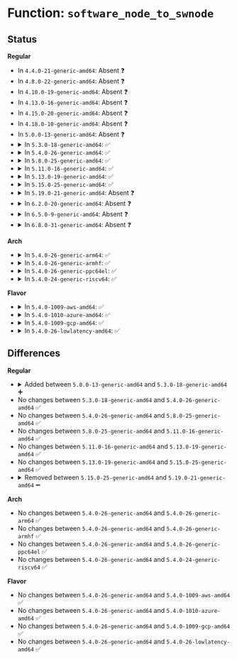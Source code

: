 # Function: <code>software_node_to_swnode</code>

## Status
<b>Regular</b>
<ul>
<li>
In <code>4.4.0-21-generic-amd64</code>: Absent ❓
</li>
<li>
In <code>4.8.0-22-generic-amd64</code>: Absent ❓
</li>
<li>
In <code>4.10.0-19-generic-amd64</code>: Absent ❓
</li>
<li>
In <code>4.13.0-16-generic-amd64</code>: Absent ❓
</li>
<li>
In <code>4.15.0-20-generic-amd64</code>: Absent ❓
</li>
<li>
In <code>4.18.0-10-generic-amd64</code>: Absent ❓
</li>
<li>
In <code>5.0.0-13-generic-amd64</code>: Absent ❓
</li>
<li>
<details>
<summary>In <code>5.3.0-18-generic-amd64</code>: ✅</summary>

```c
struct swnode * software_node_to_swnode(const struct software_node * node)
```

```json
{
  "name": "software_node_to_swnode",
  "collision_type": "Unique Static",
  "inline_type": "No",
  "funcs": [
    {
      "addr": 18446744071586068176,
      "name": "software_node_to_swnode",
      "external": false,
      "loc": "drivers/base/swnode.c:52",
      "file": "drivers/base/swnode.c",
      "inline": "seen, unknown",
      "caller_inline": [],
      "caller_func": [
        "drivers/base/swnode.c:software_node_register",
        "drivers/base/swnode.c:software_node_register",
        "drivers/base/swnode.c:software_node_unregister_nodes",
        "drivers/base/swnode.c:software_node_get_reference_args"
      ]
    }
  ],
  "symbols": [
    {
      "addr": 18446744071586068176,
      "name": "software_node_to_swnode",
      "section": ".text",
      "bind": "STB_LOCAL",
      "size": 107
    }
  ]
}
```
</details>
</li>
<li>
<details>
<summary>In <code>5.4.0-26-generic-amd64</code>: ✅</summary>

```c
struct swnode * software_node_to_swnode(const struct software_node * node)
```

```json
{
  "name": "software_node_to_swnode",
  "collision_type": "Unique Static",
  "inline_type": "No",
  "funcs": [
    {
      "addr": 18446744071586219744,
      "name": "software_node_to_swnode",
      "external": false,
      "loc": "drivers/base/swnode.c:52",
      "file": "drivers/base/swnode.c",
      "inline": "seen, unknown",
      "caller_inline": [],
      "caller_func": [
        "drivers/base/swnode.c:software_node_register",
        "drivers/base/swnode.c:software_node_register",
        "drivers/base/swnode.c:software_node_unregister_nodes",
        "drivers/base/swnode.c:software_node_get_reference_args"
      ]
    }
  ],
  "symbols": [
    {
      "addr": 18446744071586219744,
      "name": "software_node_to_swnode",
      "section": ".text",
      "bind": "STB_LOCAL",
      "size": 107
    }
  ]
}
```
</details>
</li>
<li>
<details>
<summary>In <code>5.8.0-25-generic-amd64</code>: ✅</summary>

```c
struct swnode * software_node_to_swnode(const struct software_node * node)
```

```json
{
  "name": "software_node_to_swnode",
  "collision_type": "Unique Static",
  "inline_type": "No",
  "funcs": [
    {
      "addr": 18446744071586984176,
      "name": "software_node_to_swnode",
      "external": false,
      "loc": "drivers/base/swnode.c:52",
      "file": "drivers/base/swnode.c",
      "inline": "seen, unknown",
      "caller_inline": [],
      "caller_func": [
        "drivers/base/swnode.c:software_node_register_nodes",
        "drivers/base/swnode.c:software_node_register_nodes",
        "drivers/base/swnode.c:software_node_register_nodes",
        "drivers/base/swnode.c:software_node_get_reference_args"
      ]
    }
  ],
  "symbols": [
    {
      "addr": 18446744071586984176,
      "name": "software_node_to_swnode",
      "section": ".text",
      "bind": "STB_LOCAL",
      "size": 110
    }
  ]
}
```
</details>
</li>
<li>
<details>
<summary>In <code>5.11.0-16-generic-amd64</code>: ✅</summary>

```c
struct swnode * software_node_to_swnode(const struct software_node * node)
```

```json
{
  "name": "software_node_to_swnode",
  "collision_type": "Unique Static",
  "inline_type": "No",
  "funcs": [
    {
      "addr": 18446744071587069744,
      "name": "software_node_to_swnode",
      "external": false,
      "loc": "drivers/base/swnode.c:52",
      "file": "drivers/base/swnode.c",
      "inline": "seen, unknown",
      "caller_inline": [],
      "caller_func": [
        "drivers/base/swnode.c:software_node_register",
        "drivers/base/swnode.c:software_node_register",
        "drivers/base/swnode.c:software_node_unregister_nodes",
        "drivers/base/swnode.c:software_node_get_reference_args"
      ]
    }
  ],
  "symbols": [
    {
      "addr": 18446744071587069744,
      "name": "software_node_to_swnode",
      "section": ".text",
      "bind": "STB_LOCAL",
      "size": 113
    }
  ]
}
```
</details>
</li>
<li>
<details>
<summary>In <code>5.13.0-19-generic-amd64</code>: ✅</summary>

```c
struct swnode * software_node_to_swnode(const struct software_node * node)
```

```json
{
  "name": "software_node_to_swnode",
  "collision_type": "Unique Static",
  "inline_type": "No",
  "funcs": [
    {
      "addr": 18446744071586954736,
      "name": "software_node_to_swnode",
      "external": false,
      "loc": "drivers/base/swnode.c:66",
      "file": "drivers/base/swnode.c",
      "inline": "seen, unknown",
      "caller_inline": [],
      "caller_func": [
        "drivers/base/swnode.c:device_create_managed_software_node",
        "drivers/base/swnode.c:device_add_software_node",
        "drivers/base/swnode.c:device_add_software_node",
        "drivers/base/swnode.c:software_node_register",
        "drivers/base/swnode.c:software_node_register",
        "drivers/base/swnode.c:software_node_unregister_nodes",
        "drivers/base/swnode.c:software_node_register_nodes",
        "drivers/base/swnode.c:software_node_graph_get_remote_endpoint",
        "drivers/base/swnode.c:software_node_get_reference_args"
      ]
    }
  ],
  "symbols": [
    {
      "addr": 18446744071586954736,
      "name": "software_node_to_swnode",
      "section": ".text",
      "bind": "STB_LOCAL",
      "size": 105
    }
  ]
}
```
</details>
</li>
<li>
<details>
<summary>In <code>5.15.0-25-generic-amd64</code>: ✅</summary>

```c
struct swnode * software_node_to_swnode(const struct software_node * node)
```

```json
{
  "name": "software_node_to_swnode",
  "collision_type": "Unique Static",
  "inline_type": "No",
  "funcs": [
    {
      "addr": 18446744071587520400,
      "name": "software_node_to_swnode",
      "external": false,
      "loc": "drivers/base/swnode.c:68",
      "file": "drivers/base/swnode.c",
      "inline": "seen, unknown",
      "caller_inline": [],
      "caller_func": [
        "drivers/base/swnode.c:device_create_managed_software_node",
        "drivers/base/swnode.c:device_add_software_node",
        "drivers/base/swnode.c:device_add_software_node",
        "drivers/base/swnode.c:software_node_register",
        "drivers/base/swnode.c:software_node_register",
        "drivers/base/swnode.c:software_node_unregister_nodes",
        "drivers/base/swnode.c:software_node_register_nodes",
        "drivers/base/swnode.c:software_node_graph_get_remote_endpoint",
        "drivers/base/swnode.c:software_node_get_reference_args"
      ]
    }
  ],
  "symbols": [
    {
      "addr": 18446744071587520400,
      "name": "software_node_to_swnode",
      "section": ".text",
      "bind": "STB_LOCAL",
      "size": 105
    }
  ]
}
```
</details>
</li>
<li>
<details>
<summary>In <code>5.19.0-21-generic-amd64</code>: Absent ❓</summary>

```json
{
  "name": "software_node_to_swnode",
  "collision_type": "Unique Static",
  "inline_type": "Full",
  "funcs": [
    {
      "addr": 18446744071588852933,
      "name": "software_node_to_swnode",
      "external": false,
      "loc": "drivers/base/swnode.c:68",
      "file": "drivers/base/swnode.c",
      "inline": "not declared, inlined",
      "caller_inline": [
        "drivers/base/swnode.c:device_create_managed_software_node",
        "drivers/base/swnode.c:device_add_software_node",
        "drivers/base/swnode.c:device_add_software_node",
        "drivers/base/swnode.c:software_node_register",
        "drivers/base/swnode.c:software_node_register",
        "drivers/base/swnode.c:software_node_unregister_nodes",
        "drivers/base/swnode.c:software_node_register_nodes",
        "drivers/base/swnode.c:software_node_graph_get_remote_endpoint",
        "drivers/base/swnode.c:software_node_get_reference_args"
      ],
      "caller_func": []
    }
  ],
  "symbols": []
}
```
</details>
</li>
<li>
<details>
<summary>In <code>6.2.0-20-generic-amd64</code>: Absent ❓</summary>

```json
{
  "name": "software_node_to_swnode",
  "collision_type": "Unique Static",
  "inline_type": "Full",
  "funcs": [
    {
      "addr": 18446744071590357477,
      "name": "software_node_to_swnode",
      "external": false,
      "loc": "drivers/base/swnode.c:68",
      "file": "drivers/base/swnode.c",
      "inline": "not declared, inlined",
      "caller_inline": [
        "drivers/base/swnode.c:device_create_managed_software_node",
        "drivers/base/swnode.c:device_add_software_node",
        "drivers/base/swnode.c:device_add_software_node",
        "drivers/base/swnode.c:software_node_register",
        "drivers/base/swnode.c:software_node_register",
        "drivers/base/swnode.c:software_node_unregister_nodes",
        "drivers/base/swnode.c:software_node_register_nodes",
        "drivers/base/swnode.c:software_node_graph_get_remote_endpoint",
        "drivers/base/swnode.c:software_node_get_reference_args"
      ],
      "caller_func": []
    }
  ],
  "symbols": []
}
```
</details>
</li>
<li>
<details>
<summary>In <code>6.5.0-9-generic-amd64</code>: Absent ❓</summary>

```json
{
  "name": "software_node_to_swnode",
  "collision_type": "Unique Static",
  "inline_type": "Full",
  "funcs": [
    {
      "addr": 18446744071590677973,
      "name": "software_node_to_swnode",
      "external": false,
      "loc": "drivers/base/swnode.c:68",
      "file": "drivers/base/swnode.c",
      "inline": "not declared, inlined",
      "caller_inline": [
        "drivers/base/swnode.c:device_create_managed_software_node",
        "drivers/base/swnode.c:device_add_software_node",
        "drivers/base/swnode.c:device_add_software_node",
        "drivers/base/swnode.c:software_node_register",
        "drivers/base/swnode.c:software_node_register",
        "drivers/base/swnode.c:software_node_graph_get_remote_endpoint",
        "drivers/base/swnode.c:software_node_get_reference_args"
      ],
      "caller_func": []
    }
  ],
  "symbols": []
}
```
</details>
</li>
<li>
<details>
<summary>In <code>6.8.0-31-generic-amd64</code>: Absent ❓</summary>

```json
{
  "name": "software_node_to_swnode",
  "collision_type": "Unique Static",
  "inline_type": "Full",
  "funcs": [
    {
      "addr": 18446744071591039429,
      "name": "software_node_to_swnode",
      "external": false,
      "loc": "drivers/base/swnode.c:68",
      "file": "drivers/base/swnode.c",
      "inline": "not declared, inlined",
      "caller_inline": [
        "drivers/base/swnode.c:device_create_managed_software_node",
        "drivers/base/swnode.c:device_add_software_node",
        "drivers/base/swnode.c:device_add_software_node",
        "drivers/base/swnode.c:software_node_register",
        "drivers/base/swnode.c:software_node_register",
        "drivers/base/swnode.c:software_node_graph_get_remote_endpoint",
        "drivers/base/swnode.c:software_node_get_reference_args"
      ],
      "caller_func": []
    }
  ],
  "symbols": []
}
```
</details>
</li>
</ul>
<b>Arch</b>
<ul>
<li>
<details>
<summary>In <code>5.4.0-26-generic-arm64</code>: ✅</summary>

```c
struct swnode * software_node_to_swnode(const struct software_node * node)
```

```json
{
  "name": "software_node_to_swnode",
  "collision_type": "Unique Static",
  "inline_type": "No",
  "funcs": [
    {
      "addr": 18446603336499027696,
      "name": "software_node_to_swnode",
      "external": false,
      "loc": "drivers/base/swnode.c:52",
      "file": "drivers/base/swnode.c",
      "inline": "seen, unknown",
      "caller_inline": [],
      "caller_func": [
        "drivers/base/swnode.c:software_node_register",
        "drivers/base/swnode.c:software_node_register",
        "drivers/base/swnode.c:software_node_unregister_nodes",
        "drivers/base/swnode.c:software_node_get_reference_args"
      ]
    }
  ],
  "symbols": [
    {
      "addr": 18446603336499027696,
      "name": "software_node_to_swnode",
      "section": ".text",
      "bind": "STB_LOCAL",
      "size": 220
    }
  ]
}
```
</details>
</li>
<li>
<details>
<summary>In <code>5.4.0-26-generic-armhf</code>: ✅</summary>

```c
struct swnode * software_node_to_swnode(const struct software_node * node)
```

```json
{
  "name": "software_node_to_swnode",
  "collision_type": "Unique Static",
  "inline_type": "No",
  "funcs": [
    {
      "addr": 3231585656,
      "name": "software_node_to_swnode",
      "external": false,
      "loc": "drivers/base/swnode.c:52",
      "file": "drivers/base/swnode.c",
      "inline": "seen, unknown",
      "caller_inline": [],
      "caller_func": [
        "drivers/base/swnode.c:software_node_register",
        "drivers/base/swnode.c:software_node_register",
        "drivers/base/swnode.c:software_node_unregister_nodes",
        "drivers/base/swnode.c:software_node_get_reference_args"
      ]
    }
  ],
  "symbols": [
    {
      "addr": 3231585656,
      "name": "software_node_to_swnode",
      "section": ".text",
      "bind": "STB_LOCAL",
      "size": 148
    }
  ]
}
```
</details>
</li>
<li>
<details>
<summary>In <code>5.4.0-26-generic-ppc64el</code>: ✅</summary>

```c
struct swnode * software_node_to_swnode(const struct software_node * node)
```

```json
{
  "name": "software_node_to_swnode",
  "collision_type": "Unique Static",
  "inline_type": "No",
  "funcs": [
    {
      "addr": 13835058055292194240,
      "name": "software_node_to_swnode",
      "external": false,
      "loc": "drivers/base/swnode.c:52",
      "file": "drivers/base/swnode.c",
      "inline": "seen, unknown",
      "caller_inline": [],
      "caller_func": [
        "drivers/base/swnode.c:software_node_register",
        "drivers/base/swnode.c:software_node_register",
        "drivers/base/swnode.c:software_node_unregister_nodes",
        "drivers/base/swnode.c:software_node_get_reference_args"
      ]
    }
  ],
  "symbols": [
    {
      "addr": 13835058055292194240,
      "name": "software_node_to_swnode",
      "section": ".text",
      "bind": "STB_LOCAL",
      "size": 240
    }
  ]
}
```
</details>
</li>
<li>
<details>
<summary>In <code>5.4.0-24-generic-riscv64</code>: ✅</summary>

```c
struct swnode * software_node_to_swnode(const struct software_node * node)
```

```json
{
  "name": "software_node_to_swnode",
  "collision_type": "Unique Static",
  "inline_type": "No",
  "funcs": [
    {
      "addr": 18446743936276393806,
      "name": "software_node_to_swnode",
      "external": false,
      "loc": "drivers/base/swnode.c:52",
      "file": "drivers/base/swnode.c",
      "inline": "seen, unknown",
      "caller_inline": [],
      "caller_func": [
        "drivers/base/swnode.c:software_node_register",
        "drivers/base/swnode.c:software_node_register",
        "drivers/base/swnode.c:software_node_unregister_nodes",
        "drivers/base/swnode.c:software_node_get_reference_args"
      ]
    }
  ],
  "symbols": [
    {
      "addr": 18446743936276393806,
      "name": "software_node_to_swnode",
      "section": ".text",
      "bind": "STB_LOCAL",
      "size": 178
    }
  ]
}
```
</details>
</li>
</ul>
<b>Flavor</b>
<ul>
<li>
<details>
<summary>In <code>5.4.0-1009-aws-amd64</code>: ✅</summary>

```c
struct swnode * software_node_to_swnode(const struct software_node * node)
```

```json
{
  "name": "software_node_to_swnode",
  "collision_type": "Unique Static",
  "inline_type": "No",
  "funcs": [
    {
      "addr": 18446744071585979952,
      "name": "software_node_to_swnode",
      "external": false,
      "loc": "drivers/base/swnode.c:52",
      "file": "drivers/base/swnode.c",
      "inline": "seen, unknown",
      "caller_inline": [],
      "caller_func": [
        "drivers/base/swnode.c:software_node_register",
        "drivers/base/swnode.c:software_node_register",
        "drivers/base/swnode.c:software_node_unregister_nodes",
        "drivers/base/swnode.c:software_node_get_reference_args"
      ]
    }
  ],
  "symbols": [
    {
      "addr": 18446744071585979952,
      "name": "software_node_to_swnode",
      "section": ".text",
      "bind": "STB_LOCAL",
      "size": 107
    }
  ]
}
```
</details>
</li>
<li>
<details>
<summary>In <code>5.4.0-1010-azure-amd64</code>: ✅</summary>

```c
struct swnode * software_node_to_swnode(const struct software_node * node)
```

```json
{
  "name": "software_node_to_swnode",
  "collision_type": "Unique Static",
  "inline_type": "No",
  "funcs": [
    {
      "addr": 18446744071585829216,
      "name": "software_node_to_swnode",
      "external": false,
      "loc": "drivers/base/swnode.c:52",
      "file": "drivers/base/swnode.c",
      "inline": "seen, unknown",
      "caller_inline": [],
      "caller_func": [
        "drivers/base/swnode.c:software_node_register",
        "drivers/base/swnode.c:software_node_register",
        "drivers/base/swnode.c:software_node_unregister_nodes",
        "drivers/base/swnode.c:software_node_get_reference_args"
      ]
    }
  ],
  "symbols": [
    {
      "addr": 18446744071585829216,
      "name": "software_node_to_swnode",
      "section": ".text",
      "bind": "STB_LOCAL",
      "size": 107
    }
  ]
}
```
</details>
</li>
<li>
<details>
<summary>In <code>5.4.0-1009-gcp-amd64</code>: ✅</summary>

```c
struct swnode * software_node_to_swnode(const struct software_node * node)
```

```json
{
  "name": "software_node_to_swnode",
  "collision_type": "Unique Static",
  "inline_type": "No",
  "funcs": [
    {
      "addr": 18446744071586169760,
      "name": "software_node_to_swnode",
      "external": false,
      "loc": "drivers/base/swnode.c:52",
      "file": "drivers/base/swnode.c",
      "inline": "seen, unknown",
      "caller_inline": [],
      "caller_func": [
        "drivers/base/swnode.c:software_node_register",
        "drivers/base/swnode.c:software_node_register",
        "drivers/base/swnode.c:software_node_unregister_nodes",
        "drivers/base/swnode.c:software_node_get_reference_args"
      ]
    }
  ],
  "symbols": [
    {
      "addr": 18446744071586169760,
      "name": "software_node_to_swnode",
      "section": ".text",
      "bind": "STB_LOCAL",
      "size": 107
    }
  ]
}
```
</details>
</li>
<li>
<details>
<summary>In <code>5.4.0-26-lowlatency-amd64</code>: ✅</summary>

```c
struct swnode * software_node_to_swnode(const struct software_node * node)
```

```json
{
  "name": "software_node_to_swnode",
  "collision_type": "Unique Static",
  "inline_type": "No",
  "funcs": [
    {
      "addr": 18446744071586274864,
      "name": "software_node_to_swnode",
      "external": false,
      "loc": "drivers/base/swnode.c:52",
      "file": "drivers/base/swnode.c",
      "inline": "seen, unknown",
      "caller_inline": [],
      "caller_func": [
        "drivers/base/swnode.c:software_node_register",
        "drivers/base/swnode.c:software_node_register",
        "drivers/base/swnode.c:software_node_unregister_nodes",
        "drivers/base/swnode.c:software_node_get_reference_args"
      ]
    }
  ],
  "symbols": [
    {
      "addr": 18446744071586274864,
      "name": "software_node_to_swnode",
      "section": ".text",
      "bind": "STB_LOCAL",
      "size": 110
    }
  ]
}
```
</details>
</li>
</ul>

## Differences
<b>Regular</b>
<ul>
<li>
<details>
<summary>Added between <code>5.0.0-13-generic-amd64</code> and <code>5.3.0-18-generic-amd64</code> ➕</summary>

```c
struct swnode * software_node_to_swnode(const struct software_node * node)
```
</details>
</li>
<li>
No changes between <code>5.3.0-18-generic-amd64</code> and <code>5.4.0-26-generic-amd64</code> ✅
</li>
<li>
No changes between <code>5.4.0-26-generic-amd64</code> and <code>5.8.0-25-generic-amd64</code> ✅
</li>
<li>
No changes between <code>5.8.0-25-generic-amd64</code> and <code>5.11.0-16-generic-amd64</code> ✅
</li>
<li>
No changes between <code>5.11.0-16-generic-amd64</code> and <code>5.13.0-19-generic-amd64</code> ✅
</li>
<li>
No changes between <code>5.13.0-19-generic-amd64</code> and <code>5.15.0-25-generic-amd64</code> ✅
</li>
<li>
<details>
<summary>Removed between <code>5.15.0-25-generic-amd64</code> and <code>5.19.0-21-generic-amd64</code> ➖</summary>

```c
struct swnode * software_node_to_swnode(const struct software_node * node)
```
</details>
</li>
</ul>
<b>Arch</b>
<ul>
<li>
No changes between <code>5.4.0-26-generic-amd64</code> and <code>5.4.0-26-generic-arm64</code> ✅
</li>
<li>
No changes between <code>5.4.0-26-generic-amd64</code> and <code>5.4.0-26-generic-armhf</code> ✅
</li>
<li>
No changes between <code>5.4.0-26-generic-amd64</code> and <code>5.4.0-26-generic-ppc64el</code> ✅
</li>
<li>
No changes between <code>5.4.0-26-generic-amd64</code> and <code>5.4.0-24-generic-riscv64</code> ✅
</li>
</ul>
<b>Flavor</b>
<ul>
<li>
No changes between <code>5.4.0-26-generic-amd64</code> and <code>5.4.0-1009-aws-amd64</code> ✅
</li>
<li>
No changes between <code>5.4.0-26-generic-amd64</code> and <code>5.4.0-1010-azure-amd64</code> ✅
</li>
<li>
No changes between <code>5.4.0-26-generic-amd64</code> and <code>5.4.0-1009-gcp-amd64</code> ✅
</li>
<li>
No changes between <code>5.4.0-26-generic-amd64</code> and <code>5.4.0-26-lowlatency-amd64</code> ✅
</li>
</ul>
